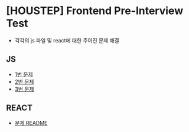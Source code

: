 # [HOUSTEP] Frontend Pre-Interview Test

- 각각의 js 파일 및 react에 대한 주어진 문제 해결

## JS

- [1번 문제](./%2301.js)
- [2번 문제](./%2302.js)
- [3번 문제](./%2303.js)

## REACT

- [문제 README](./%23ReactJS)